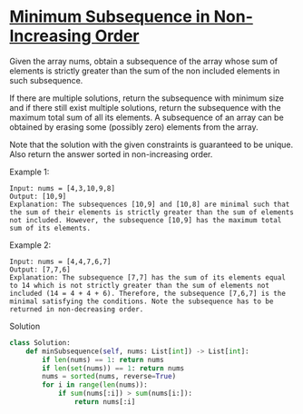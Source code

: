 # [Minimum Subsequence in Non-Increasing Order](https://leetcode.com/problems/minimum-subsequence-in-non-increasing-order/description/)

Given the array nums, obtain a subsequence of the array whose sum of elements is strictly greater than the sum of the 
non included elements in such subsequence. 

If there are multiple solutions, return the subsequence with minimum size and if there still exist multiple solutions, 
return the subsequence with the maximum total sum of all its elements. A subsequence of an array can be obtained by 
erasing some (possibly zero) elements from the array. 

Note that the solution with the given constraints is guaranteed to be unique. Also return the answer sorted in 
non-increasing order.

Example 1:
```
Input: nums = [4,3,10,9,8]
Output: [10,9] 
Explanation: The subsequences [10,9] and [10,8] are minimal such that the sum of their elements is strictly greater than the sum of elements not included. However, the subsequence [10,9] has the maximum total sum of its elements. 
```
Example 2:
```
Input: nums = [4,4,7,6,7]
Output: [7,7,6] 
Explanation: The subsequence [7,7] has the sum of its elements equal to 14 which is not strictly greater than the sum of elements not included (14 = 4 + 4 + 6). Therefore, the subsequence [7,6,7] is the minimal satisfying the conditions. Note the subsequence has to be returned in non-decreasing order.  
```
Solution
```python
class Solution:
    def minSubsequence(self, nums: List[int]) -> List[int]:
        if len(nums) == 1: return nums
        if len(set(nums)) == 1: return nums
        nums = sorted(nums, reverse=True)
        for i in range(len(nums)):
            if sum(nums[:i]) > sum(nums[i:]):
                return nums[:i]
```